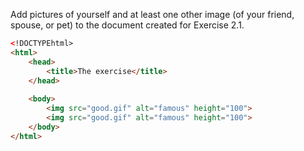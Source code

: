 Add pictures of yourself and at least one other image (of your friend, 
spouse, or pet) to the document created for Exercise 2.1.


```html
<!DOCTYPEhtml>
<html>
	<head>
		<title>The exercise</title>
	</head>
   
	<body>
		<img src="good.gif" alt="famous" height="100">
		<img src="good.gif" alt="famous" height="100">
	</body>  
</html>
```
